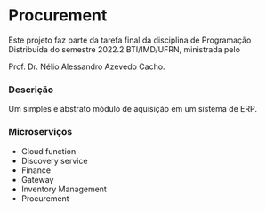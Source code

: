 # Procurement 

Este projeto faz parte da tarefa final da disciplina de Programação Distribuída do semestre 2022.2 BTI/IMD/UFRN, ministrada pelo

Prof. Dr. Nélio Alessandro Azevedo Cacho.

### Descrição
Um simples e abstrato módulo de aquisição em um sistema de ERP.


### Microserviços 
- Cloud function
- Discovery service
- Finance
- Gateway
- Inventory Management
- Procurement
